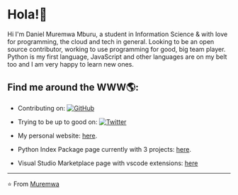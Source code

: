 # Hola!:wave:

Hi I'm Daniel Muremwa Mburu, a student in Information Science & with love for programming, the cloud and tech in general. Looking to be an open source contributor, working to use programming for good, big team player. Python is my first language, JavaScript and other languages are on my belt too and I am very happy to learn new ones.  


## Find me around the WWW🌎:

<p align="center"> 


- Contributing on: <a href="https://github.com/muremwa"><img src="https://img.shields.io/github/followers/muremwa.svg?label=GitHub&style=social" alt="GitHub"></a>


- Trying to be up to good on: <a href="https://twitter.com/muremwa_dan"><img src="https://img.shields.io/twitter/follow/muremwa_dan?label=Twitter&style=social" alt="Twitter"></a> 

- My personal website: <a href="https://muremwa.pythonanywhere.com/">here</a>.  
 
- Python Index Package page currently with 3 projects: <a href="https://pypi.org/user/muremwa/">here</a>.  
  
- Visual Studio Marketplace page with vscode extensions:  [here](https://marketplace.visualstudio.com/publishers/muremwa)



---
⭐️ From [Muremwa](https://github.com/muremwa)
